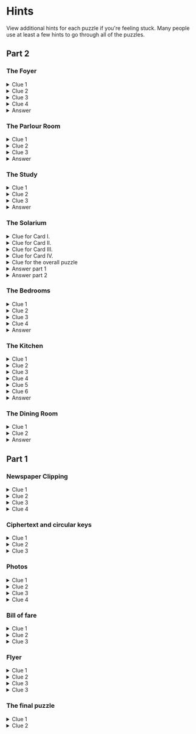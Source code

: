 # Hints

View additional hints for each puzzle if you're feeling stuck. Many people use at least a few hints to go through all of the puzzles.

## Part 2

### The Foyer

<details><summary>Clue 1</summary>
<p>

You won't be able to solve The Foyer until you've solved all other 6 puzzles. Re-read the letter left by Reager for clues.

</p>
</details>

<details><summary>Clue 2</summary>
<p>

"Connect the dots" in the floorplan.

</p>
</details>

<details><summary>Clue 3</summary>
<p>

The lines created by connecting the dots in the floorplan intersect letters. You can extract 1 letter from each room. 

</p>
</details>
 
<details><summary>Clue 4</summary>
<p>

Anagram the letters crossed.

</p>
</details>

<details><summary>Answer</summary>
<p>

The answer is ATONED.

</p>
</details>

### The Parlour Room

<details><summary>Clue 1</summary>
<p>

There is something familiar yet strange about the paintings.

</p>
</details>

<details><summary>Clue 2</summary>
<p>

Each painting is of a famous piece of art, but there is either something added or something missing from each.

</p>
</details>

<details><summary>Clue 3</summary>
<p>

What is added or taken away from each painting goes in the plaque underneath. Extract the letters with a rectangle around them. 

</p>
</details>
 
<details><summary>Answer</summary>
<p>

The answer is ADORN. The words from the paintings are necklAce, shaDow, flOwers, peaRl, and sNakes.

</p>
</details>

### The Study

<details><summary>Clue 1</summary>
<p>

The first poem explains how the couplets work. For each couplet, the first line describes a word and the second line describes another word that can be formed by adding an extra letter. For example, CAR -> CARE or BET -> BEAT.

</p>
</details>

<details><summary>Clue 2</summary>
<p>

Each couplet yields a single letter that is from the added letter.

</p>
</details>

<details><summary>Clue 3</summary>
<p>

Anagram all of the extra letters obtained. 

</p>
</details>
 
<details><summary>Answer</summary>
<p>

The answer is SECRET. The words were RAIN -> TRAIN (T), TAIL -> TRAIL (R), HARE -> SHARE (S), SOLD -> SCOLD (C), BAR -> BEAR (E), and SAT -> SEAT (E).

</p>
</details>

### The Solarium

<details><summary>Clue for Card I.</summary>
<p>

Do you see the pattern of leaves on another card? Can you match them up to decode the message on Card I?

</p>
</details>

<details><summary>Clue for Card II.</summary>
<p>

By following the instructions given on the card, there are four additional plots where roses must go when following the rules. Extract those four letters.

</p>
</details>

<details><summary>Clue for Card III.</summary>
<p>

Solve the crossword, and take the letters where there is a leaf in the box. 

</p>
</details>

<details><summary>Clue for Card IV.</summary>
<p>

Each of the four symbols represents a different letter. The word you are looking for is at the top in the rectangle. The other 6 words underneath help you figure out what letters the symbols represent. 

</p>
</details>

<details><summary>Clue for the overall puzzle</summary>
<p>

The Solarium puzzle is a bit different in that you need to solve mini-puzzles in order to get a message, which then allows you to extract a word that is the lock combination. 

</p>
</details>

<details><summary>Answer part 1</summary>
<p>

The four cards reveal the phrase MAKE FOUR LEAF CLOVER. Using the backs of the cards, make a four leaf clover (there is approximately a quarter of the clover on each card).

</p>
</details>

<details><summary>Answer part 2</summary>
<p>

After making the clover, flip the four cards around. The vines create a circle around the word. The answer is CLAY.

</p>
</details>

### The Bedrooms

<details><summary>Clue 1</summary>
<p>

Look at the underlined words. Can you turn them into a phrase? The bolded word "reversals" may also give a clue.

</p>
</details>

<details><summary>Clue 2</summary>
<p>

From clue 1, you should have the phrase "shift forward by your age." Since Reager wrote this letter to her brother Alfred, you need to figure out Alfred's age when he received the letter. The scratchings on the wall and the letter itself should help.

</p>
</details>

<details><summary>Clue 3</summary>
<p>

The bolded word "Capital" provides a clue of what to shift. 

</p>
</details>

<details><summary>Clue 4</summary>
<p>

After shifting forward all the capitals by 19 and figuring out where words begin & end, you should reveal the phrase TO HAVE BEEN ALIVE BACKWARDS. 

</p>
</details>

<details><summary>Answer</summary>
<p>

The definition of "LIVED" fits "to have been alive." Backwards, it spells DEVIL, which is the answer.

</p>
</details>

### The Kitchen

<details><summary>Clue 1</summary>
<p>

You are looking for 6 numbers that correspond to the recipe.

</p>
</details>

<details><summary>Clue 2</summary>
<p>

Use #3 and #10 together to figure out the number of eggs and the ounces of butter.

</p>
</details>

<details><summary>Clue 3</summary>
<p>

Use #2, #4 and the fact that you know what eggs and butter are in order to figure out the ounces of flour. 

</p>
</details>

<details><summary>Clue 4</summary>
<p>

Use #2, #5, #6, and #8 to begin narrowing down the possibilities for the other four amounts. 

</p>
</details>

<details><summary>Clue 5</summary>
<p>

Use #9. Because all amounts are between 1-20, you can get a quick minimum and maximum sum that the amounts can be. You should get only two possible numbers for the ounces of sugar that fit the sum's range. 

</p>
</details>

<details><summary>Clue 6</summary>
<p>

Now using #7, you can guess and check to see which of the two options is correct. Only one outcome works for #7 and #9. 

</p>
</details>

<details><summary>Answer</summary>
<p>

The amounts are 1, 7, 8, 1 19, 20. Changing those to letters (where A=1 and Z=26) yields the answer AGHAST.

</p>
</details>

### The Dining Room

<details><summary>Clue 1</summary>
<p>

The napkin's patterns are very symmetrical, which may give you a hint for how your folds should be.

</p>
</details>

<details><summary>Clue 2</summary>
<p>

Do you know how to fold a cootie catcher? The answer is similar.

</p>
</details>

<details><summary>Answer</summary>
<p>

After folding into a 2x2 such that only red is showing, the napkin should reveal two letters on each side. HU and NT spells out the answer HUNT. 

</p>
</details>

## Part 1

### Newspaper Clipping

<details><summary>Clue 1</summary>
<p>

The ad on the back and the newspaper's tagline both give a clue for what is very strange about each of the four articles.

</p>
</details>

<details><summary>Clue 2</summary>
<p>

Each of the four articles uses long-winded phrases in lieu of a common word.

</p>
</details>

<details><summary>Clue 3</summary>
<p>

The common words that are not used all are homophones. Can you figure out of what? 

</p>
</details>
 
<details><summary>Clue 4</summary>
<p>

Once you get a word from the four newspaper articles, you need to figure out which location on the map best fits the word. You may want to consider synonyms.

</p>
</details>

### Ciphertext and circular keys

<details><summary>Clue 1</summary>
<p>

Use 1 key at a time with the ciphertext.

</p>
</details>

<details><summary>Clue 2</summary>
<p>

Rotate each key until you are able to see a word appear based on the lines that are fully connected.

</p>
</details>

<details><summary>Clue 3</summary>
<p>

Each key gives a word. All three keys reveal a phrase that refers to a location on the map.

</p>
</details>

### Photos

<details><summary>Clue 1</summary>
<p>

You'll likely need to use the Internet to do some sleuthing and figure out the landmarks.

</p>
</details>

<details><summary>Clue 2</summary>
<p>

Each of the photos reveals a famous landmark in England.

</p>
</details>

<details><summary>Clue 3</summary>
<p>

What is in the photo may look slightly different from the present day.

</p>
</details>

<details><summary>Clue 4</summary>
<p>

Each landmark's name consists of two words. Take the common letters between the two words (each photo yields 1-2 common letters).

</p>
</details>

### Bill of fare

<details><summary>Clue 1</summary>
<p>

Study the dishes and their corresponding prices together.

</p>
</details>

<details><summary>Clue 2</summary>
<p>

Each dish and price pair results in a part of the answer. The name of the restaurant may provide a clue for what to do.

</p>
</details>

<details><summary>Clue 3</summary>
<p>

The 's' and 'd' stand for old currencies that was used in Britain during this time period.

</p>
</details>

### Flyer

<details><summary>Clue 1</summary>
<p>

The  flyer's title and theme contain a clue of what to do.

</p>
</details>

<details><summary>Clue 2</summary>
<p>

Have you tried spelling?

</p>
</details>

<details><summary>Clue 3</summary>
<p>

Each word in the title traces out a letter.

</p>
</details>

<details><summary>Clue 3</summary>
<p>

Unscramble the four letters to reveal a word that refers to a location on the map.

</p>
</details>

### The final puzzle

<details><summary>Clue 1</summary>
<p>

Once you have all of the other puzzles solved, you will be able to solve the final puzzle.

</p>
</details>

<details><summary>Clue 2</summary>
<p>

Use the coordinates on the map.

</p>
</details>
